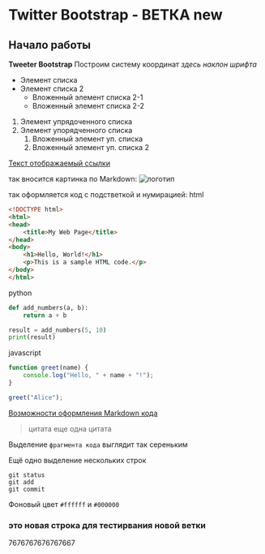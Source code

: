 # Twitter Bootstrap - ВЕТКА new
## Начало работы
**Tweeter Bootstrap**
Построим систему координат
_здесь наклон шрифта_

* Элемент списка
* Элемент списка 2
    * Вложенный элемент списка 2-1
    * Вложенный элемент списка 2-2

1. Элемент упрядоченного списка
2. Элемент упорядченного списка
     1. Вложенный элемент уп. списка
     2. Вложенный элемент уп. списка 2

[Текст отображаемый ссылки](www.google.com)

так вносится картинка по Markdown:
![логотип](https://uxwing.com/wp-content/themes/uxwing/download/brands-and-social-media/github-icon.png)


так оформляется код с подстветкой и нумирацией:
html
```html
<!DOCTYPE html>
<html>
<head>
    <title>My Web Page</title>
</head>
<body>
    <h1>Hello, World!</h1>
    <p>This is a sample HTML code.</p>
</body>
</html>
```


python
```python
def add_numbers(a, b):
    return a + b

result = add_numbers(5, 10)
print(result)
```

javascript
```javascript
function greet(name) {
    console.log("Hello, " + name + "!");
}

greet("Alice");

```

[Возможности оформления Markdown кода](https://guides.github.com/features/mastering-markdown/)

> цитата
> еще одна цитата


Выделение `фрагмента кода` выглядит так сереньким


Ещё одно выделение нескольких строк
```
git status
git add
git commit
```

Фоновый цвет `#ffffff` и `#000000`


### это новая строка для тестирвания новой ветки

7676767676767667

